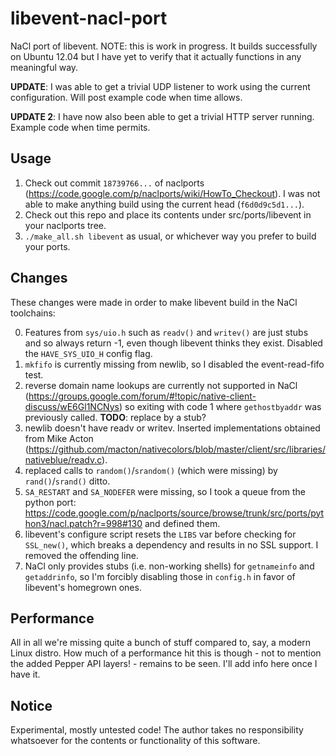 libevent-nacl-port
==================

NaCl port of libevent. NOTE: this is work in progress. It builds successfully on Ubuntu 12.04 but I have yet to verify that it actually functions in any meaningful way. 

**UPDATE**: I was able to get a trivial UDP listener to work using the current configuration. Will post example code when time allows.

**UPDATE 2**: I have now also been able to get a trivial HTTP server running. Example code when time permits.

Usage
-----

1. Check out commit ```18739766...``` of naclports (https://code.google.com/p/naclports/wiki/HowTo_Checkout). I was not able to make anything build using the current head (```f6d0d9c5d1...```).
2. Check out this repo and place its contents under src/ports/libevent in your naclports tree.
3. ```./make_all.sh libevent``` as usual, or whichever way you prefer to build your ports.

Changes
-------

These changes were made in order to make libevent build in the NaCl toolchains:

0. Features from ```sys/uio.h``` such as ```readv()``` and ```writev()``` are just stubs and so always return -1, even though libevent thinks they exist. Disabled the ```HAVE_SYS_UIO_H``` config flag.
1. ```mkfifo``` is currently missing from newlib, so I disabled the event-read-fifo test.
2. reverse domain name lookups are currently not supported in NaCl (https://groups.google.com/forum/#!topic/native-client-discuss/wE6Gl1NCNys) so exiting with code 1 where ```gethostbyaddr``` was previously called. **TODO**: replace by a stub?
3. newlib doesn't have readv or writev. Inserted implementations obtained from Mike Acton (https://github.com/macton/nativecolors/blob/master/client/src/libraries/nativeblue/readv.c).
4. replaced calls to ```random()```/```srandom()``` (which were missing) by ```rand()```/```srand()``` ditto.
5. ```SA_RESTART``` and ```SA_NODEFER``` were missing, so I took a queue from the python port: https://code.google.com/p/naclports/source/browse/trunk/src/ports/python3/nacl.patch?r=998#130 and defined them.
6. libevent's configure script resets the ```LIBS``` var before checking for ```SSL_new()```, which breaks a dependency and results in no SSL support. I removed the offending line.
7. NaCl only provides stubs (i.e. non-working shells) for ```getnameinfo``` and ```getaddrinfo```, so I'm forcibly disabling those in ```config.h``` in favor of libevent's homegrown ones.

Performance
-----------

All in all we're missing quite a bunch of stuff compared to, say, a modern Linux distro. How much of a performance hit this is though - not to mention the added Pepper API layers! - remains to be seen. I'll add info here once I have it.

Notice
------

Experimental, mostly untested code! The author takes no responsibility whatsoever for the contents or functionality of this software.
